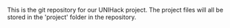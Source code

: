 This is the git repository for our UNIHack project.
The project files will all be stored in the 'project' folder in the repository.